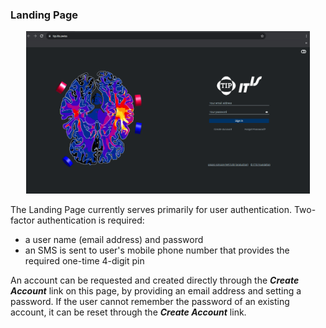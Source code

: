 ### Landing Page

<p align="center">
  <img width="90%" src="../../assets/quickguide/landingpage_v2.png">
</p>

The Landing Page currently serves primarily for user authentication. Two-factor authentication is required:
- a user name (email address) and password
- an SMS is sent to user's mobile phone number that provides the required one-time 4-digit pin

An account can be requested and created directly through the _**Create Account**_ link on this page, by providing an email address and setting a password. If the user cannot remember the password of an existing account, it can be reset through the _**Create Account**_ link.
